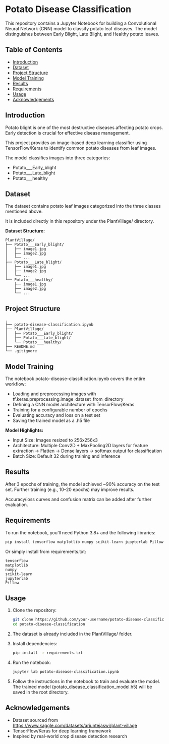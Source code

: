 # Potato Disease Classification

This repository contains a Jupyter Notebook for building a Convolutional Neural Network (CNN) model to classify potato leaf diseases. The model distinguishes between Early Blight, Late Blight, and Healthy potato leaves.

## Table of Contents

* [Introduction](#introduction)
* [Dataset](#dataset)
* [Project Structure](#project-structure)
* [Model Training](#model-training)
* [Results](#results)
* [Requirements](#requirements)
* [Usage](#usage)
* [Acknowledgements](#acknowledgements)

## Introduction

Potato blight is one of the most destructive diseases affecting potato crops. Early detection is crucial for effective disease management.

This project provides an image-based deep learning classifier using TensorFlow/Keras to identify common potato diseases from leaf images.

The model classifies images into three categories:

* Potato\_\_\_Early\_blight
* Potato\_\_\_Late\_blight
* Potato\_\_\_healthy

## Dataset

The dataset contains potato leaf images categorized into the three classes mentioned above.

It is included directly in this repository under the PlantVillage/ directory.

**Dataset Structure:**

```
PlantVillage/
├── Potato___Early_blight/
│   ├── image1.jpg
│   ├── image2.jpg
│   └── ...
├── Potato___Late_blight/
│   ├── image1.jpg
│   ├── image2.jpg
│   └── ...
└── Potato___healthy/
    ├── image1.jpg
    ├── image2.jpg
    └── ...
```

## Project Structure

```
.
├── potato-disease-classification.ipynb
├── PlantVillage/
│   ├── Potato___Early_blight/
│   ├── Potato___Late_blight/
│   └── Potato___healthy/
├── README.md
└── .gitignore
```

## Model Training

The notebook potato-disease-classification.ipynb covers the entire workflow:

* Loading and preprocessing images with tf.keras.preprocessing.image\_dataset\_from\_directory
* Defining a CNN model architecture with TensorFlow/Keras
* Training for a configurable number of epochs
* Evaluating accuracy and loss on a test set
* Saving the trained model as a .h5 file

**Model Highlights:**

* Input Size: Images resized to 256x256x3
* Architecture: Multiple Conv2D + MaxPooling2D layers for feature extraction → Flatten → Dense layers → softmax output for classification
* Batch Size: Default 32 during training and inference

## Results

After 3 epochs of training, the model achieved \~90% accuracy on the test set. Further training (e.g., 10–20 epochs) may improve results.

Accuracy/loss curves and confusion matrix can be added after further evaluation.

## Requirements

To run the notebook, you’ll need Python 3.8+ and the following libraries:

```bash
pip install tensorflow matplotlib numpy scikit-learn jupyterlab Pillow
```

Or simply install from requirements.txt:

```
tensorflow
matplotlib
numpy
scikit-learn
jupyterlab
Pillow
```

## Usage

1. Clone the repository:

   ```bash
   git clone https://github.com/your-username/potato-disease-classification.git
   cd potato-disease-classification
   ```

2. The dataset is already included in the PlantVillage/ folder.

3. Install dependencies:

   ```bash
   pip install -r requirements.txt
   ```

4. Run the notebook:

   ```bash
   jupyter lab potato-disease-classification.ipynb
   ```

5. Follow the instructions in the notebook to train and evaluate the model. The trained model (potato\_disease\_classification\_model.h5) will be saved in the root directory.

## Acknowledgements

* Dataset sourced from https://www.kaggle.com/datasets/arjuntejaswi/plant-village
* TensorFlow/Keras for deep learning framework
* Inspired by real-world crop disease detection research
